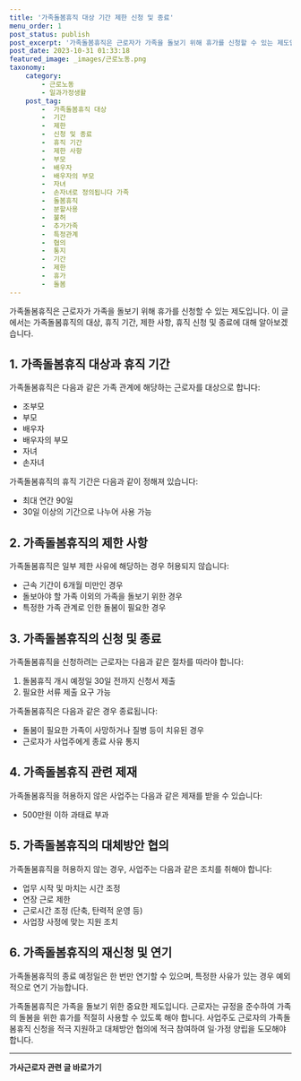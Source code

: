 ```yaml
---
title: '가족돌봄휴직 대상 기간 제한 신청 및 종료'
menu_order: 1
post_status: publish
post_excerpt: '가족돌봄휴직은 근로자가 가족을 돌보기 위해 휴가를 신청할 수 있는 제도입니다. 이 글에서는 가족돌봄휴직의 대상, 휴직 기간, 제한 사항, 휴직 신청 및 종료에 대해 알아보겠습니다.'
post_date: 2023-10-31 01:33:18
featured_image: _images/근로노동.png
taxonomy:
    category:
        - 근로노동
        - 일과가정생활
    post_tag:
        -  가족돌봄휴직 대상
        -  기간
        -  제한
        -  신청 및 종료
        -  휴직 기간
        -  제한 사항
        -  부모
        -  배우자
        -  배우자의 부모
        -  자녀
        -  손자녀로 정의됩니다 가족
        -  돌봄휴직
        -  분할사용
        -  불허
        -  추가가족
        -  특정관계
        -  협의
        -  통지
        -  기간
        -  제한
        -  휴가
        -  돌봄
---
```



가족돌봄휴직은 근로자가 가족을 돌보기 위해 휴가를 신청할 수 있는 제도입니다. 이 글에서는 가족돌봄휴직의 대상, 휴직 기간, 제한 사항, 휴직 신청 및 종료에 대해 알아보겠습니다.

## 1. 가족돌봄휴직 대상과 휴직 기간
가족돌봄휴직은 다음과 같은 가족 관계에 해당하는 근로자를 대상으로 합니다:
- 조부모
- 부모
- 배우자
- 배우자의 부모
- 자녀
- 손자녀

가족돌봄휴직의 휴직 기간은 다음과 같이 정해져 있습니다:
- 최대 연간 90일
- 30일 이상의 기간으로 나누어 사용 가능

## 2. 가족돌봄휴직의 제한 사항
가족돌봄휴직은 일부 제한 사유에 해당하는 경우 허용되지 않습니다:
- 근속 기간이 6개월 미만인 경우
- 돌보아야 할 가족 이외의 가족을 돌보기 위한 경우
- 특정한 가족 관계로 인한 돌봄이 필요한 경우

## 3. 가족돌봄휴직의 신청 및 종료
가족돌봄휴직을 신청하려는 근로자는 다음과 같은 절차를 따라야 합니다:
1. 돌봄휴직 개시 예정일 30일 전까지 신청서 제출
2. 필요한 서류 제출 요구 가능

가족돌봄휴직은 다음과 같은 경우 종료됩니다:
- 돌봄이 필요한 가족이 사망하거나 질병 등이 치유된 경우
- 근로자가 사업주에게 종료 사유 통지

## 4. 가족돌봄휴직 관련 제재
가족돌봄휴직을 허용하지 않은 사업주는 다음과 같은 제재를 받을 수 있습니다:
- 500만원 이하 과태료 부과

## 5. 가족돌봄휴직의 대체방안 협의
가족돌봄휴직을 허용하지 않는 경우, 사업주는 다음과 같은 조치를 취해야 합니다:
- 업무 시작 및 마치는 시간 조정
- 연장 근로 제한
- 근로시간 조정 (단축, 탄력적 운영 등)
- 사업장 사정에 맞는 지원 조치

## 6. 가족돌봄휴직의 재신청 및 연기
가족돌봄휴직의 종료 예정일은 한 번만 연기할 수 있으며, 특정한 사유가 있는 경우 예외적으로 연기 가능합니다.

가족돌봄휴직은 가족을 돌보기 위한 중요한 제도입니다. 근로자는 규정을 준수하여 가족의 돌봄을 위한 휴가를 적절히 사용할 수 있도록 해야 합니다. 사업주도 근로자의 가족돌봄휴직 신청을 적극 지원하고 대체방안 협의에 적극 참여하여 일·가정 양립을 도모해야 합니다.
<!-- wp:separator -->
<hr class="wp-block-separator has-alpha-channel-opacity"/>
<!-- /wp:separator -->

<!-- wp:group {"backgroundColor":"base","layout":{"type":"constrained"}} -->
<div class="wp-block-group has-base-background-color has-background"><!-- wp:paragraph {"align":"center","fontSize":"medium"} -->
<p class="has-text-align-center has-large-font-size"><strong>가사근로자 관련 글 바로가기</strong></p>
<!-- /wp:paragraph -->


<!-- wp:latest-posts
{"categories":[{"id":9531,"count":19,"description":"","link":"https://uknowlaw.com/category/%ea%b0%80%ec%82%ac%ea%b7%bc%eb%a1%9c%ec%9e%90/","name":"가사근로자","slug":"가사근로자","taxonomy":"category","parent":0,"meta":[],"_links":{"self":[{"href":"https://uknowlaw.com/wp-json/wp/v2/categories/9531"}],"collection":[{"href":"https://uknowlaw.com/wp-json/wp/v2/categories"}],"about":[{"href":"https://uknowlaw.com/wp-json/wp/v2/taxonomies/category"}],"wp:post_type":[{"href":"https://uknowlaw.com/wp-json/wp/v2/posts?categories=9531"}],"curies":[{"name":"wp","href":"https://api.w.org/{rel}","templated":true}]}}],"postsToShow":100,"excerptLength":28,"postLayout":"grid","columns":2,"featuredImageAlign":"left","featuredImageSizeSlug":"large","fontSize":18px} /--></div>
<!-- /wp:group -->